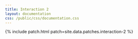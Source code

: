 ```yaml
---
title: Interaction 2
layout: documentation
css: /public/css/documentation.css
---
```


{% include patch.html patch=site.data.patches.interaction-2 %}

